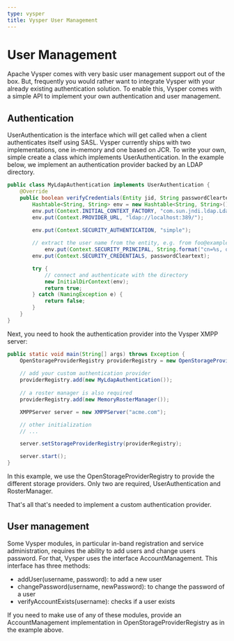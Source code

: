 ```yaml
---
type: vysper
title: Vysper User Management
---
```


# User Management

Apache Vysper comes with very basic user management support out of the box. But, frequently you would rather want to integrate Vysper with your already existing authentication solution. To enable this, Vysper comes with a simple API to implement your own authentication and user management.

## Authentication

UserAuthentication is the interface which will get called when a client authenticates itself using SASL. Vysper currently ships with two implementations, one in-memory and one based on JCR. To write your own, simple create a class which implements UserAuthentication. In the example below, we implement an authentication provider backed by an LDAP directory.

```java
public class MyLdapAuthentication implements UserAuthentication {
    @Override
    public boolean verifyCredentials(Entity jid, String passwordCleartext, Object credentials) {
        Hashtable<String, String> env = new Hashtable<String, String>();
        env.put(Context.INITIAL_CONTEXT_FACTORY, "com.sun.jndi.ldap.LdapCtxFactory");
        env.put(Context.PROVIDER_URL, "ldap://localhost:389/");

        env.put(Context.SECURITY_AUTHENTICATION, "simple");
    
        // extract the user name from the entity, e.g. from foo@example.com, foo will be used
            env.put(Context.SECURITY_PRINCIPAL, String.format("cn=%s, ou=Users, o=Acme", jid.getNode()));
        env.put(Context.SECURITY_CREDENTIALS, passwordCleartext);

        try {
            // connect and authenticate with the directory
            new InitialDirContext(env);
            return true;
        } catch (NamingException e) {
            return false;
        }
    }
}
```

Next, you need to hook the authentication provider into the Vysper XMPP server:

```java
public static void main(String[] args) throws Exception {
    OpenStorageProviderRegistry providerRegistry = new OpenStorageProviderRegistry();
    
    // add your custom authentication provider
    providerRegistry.add(new MyLdapAuthentication());
    
    // a roster manager is also required
    providerRegistry.add(new MemoryRosterManager());

    XMPPServer server = new XMPPServer("acme.com");

    // other initialization
    // ...

    server.setStorageProviderRegistry(providerRegistry);

    server.start();
}
```

In this example, we use the OpenStorageProviderRegistry to provide the different storage providers. Only two are required, UserAuthentication and RosterManager.

That's all that's needed to implement a custom authentication provider.

## User management

Some Vysper modules, in particular in-band registration and service administration, requires the ability to add users and change users password. For that, Vysper uses the interface AccountManagement. This interface has three methods:

* addUser(username, password): to add a new user
* changePassword(username, newPassword): to change the password of a user
* verifyAccountExists(username): checks if a user exists

If you need to make use of any of these modules, provide an AccountManagement implementation in OpenStorageProviderRegistry as in the example above.
